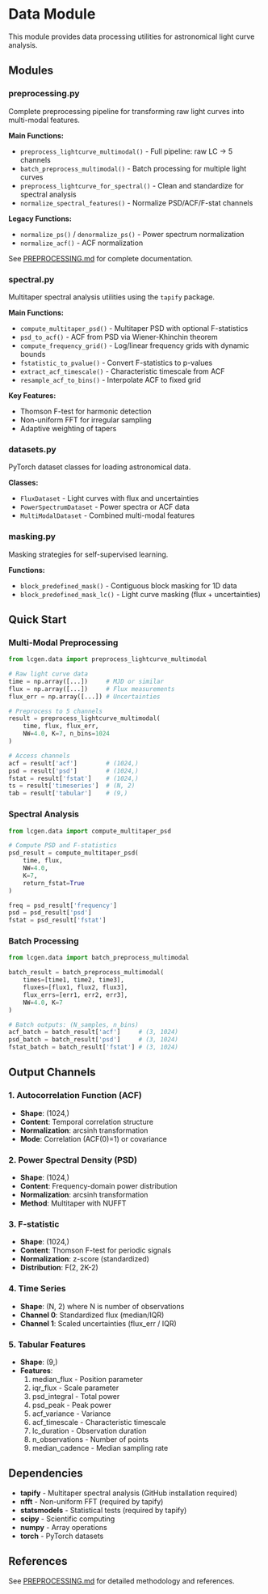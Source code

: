 # Data Module

This module provides data processing utilities for astronomical light curve analysis.

## Modules

### preprocessing.py

Complete preprocessing pipeline for transforming raw light curves into multi-modal features.

**Main Functions:**
- `preprocess_lightcurve_multimodal()` - Full pipeline: raw LC → 5 channels
- `batch_preprocess_multimodal()` - Batch processing for multiple light curves
- `preprocess_lightcurve_for_spectral()` - Clean and standardize for spectral analysis
- `normalize_spectral_features()` - Normalize PSD/ACF/F-stat channels

**Legacy Functions:**
- `normalize_ps()` / `denormalize_ps()` - Power spectrum normalization
- `normalize_acf()` - ACF normalization

See [PREPROCESSING.md](../../../PREPROCESSING.md) for complete documentation.

### spectral.py

Multitaper spectral analysis utilities using the `tapify` package.

**Main Functions:**
- `compute_multitaper_psd()` - Multitaper PSD with optional F-statistics
- `psd_to_acf()` - ACF from PSD via Wiener-Khinchin theorem
- `compute_frequency_grid()` - Log/linear frequency grids with dynamic bounds
- `fstatistic_to_pvalue()` - Convert F-statistics to p-values
- `extract_acf_timescale()` - Characteristic timescale from ACF
- `resample_acf_to_bins()` - Interpolate ACF to fixed grid

**Key Features:**
- Thomson F-test for harmonic detection
- Non-uniform FFT for irregular sampling
- Adaptive weighting of tapers

### datasets.py

PyTorch dataset classes for loading astronomical data.

**Classes:**
- `FluxDataset` - Light curves with flux and uncertainties
- `PowerSpectrumDataset` - Power spectra or ACF data
- `MultiModalDataset` - Combined multi-modal features

### masking.py

Masking strategies for self-supervised learning.

**Functions:**
- `block_predefined_mask()` - Contiguous block masking for 1D data
- `block_predefined_mask_lc()` - Light curve masking (flux + uncertainties)

## Quick Start

### Multi-Modal Preprocessing

```python
from lcgen.data import preprocess_lightcurve_multimodal

# Raw light curve data
time = np.array([...])     # MJD or similar
flux = np.array([...])     # Flux measurements
flux_err = np.array([...]) # Uncertainties

# Preprocess to 5 channels
result = preprocess_lightcurve_multimodal(
    time, flux, flux_err,
    NW=4.0, K=7, n_bins=1024
)

# Access channels
acf = result['acf']        # (1024,)
psd = result['psd']        # (1024,)
fstat = result['fstat']    # (1024,)
ts = result['timeseries']  # (N, 2)
tab = result['tabular']    # (9,)
```

### Spectral Analysis

```python
from lcgen.data import compute_multitaper_psd

# Compute PSD and F-statistics
psd_result = compute_multitaper_psd(
    time, flux,
    NW=4.0,
    K=7,
    return_fstat=True
)

freq = psd_result['frequency']
psd = psd_result['psd']
fstat = psd_result['fstat']
```

### Batch Processing

```python
from lcgen.data import batch_preprocess_multimodal

batch_result = batch_preprocess_multimodal(
    times=[time1, time2, time3],
    fluxes=[flux1, flux2, flux3],
    flux_errs=[err1, err2, err3],
    NW=4.0, K=7
)

# Batch outputs: (N_samples, n_bins)
acf_batch = batch_result['acf']     # (3, 1024)
psd_batch = batch_result['psd']     # (3, 1024)
fstat_batch = batch_result['fstat'] # (3, 1024)
```

## Output Channels

### 1. Autocorrelation Function (ACF)

- **Shape**: (1024,)
- **Content**: Temporal correlation structure
- **Normalization**: arcsinh transformation
- **Mode**: Correlation (ACF(0)=1) or covariance

### 2. Power Spectral Density (PSD)

- **Shape**: (1024,)
- **Content**: Frequency-domain power distribution
- **Normalization**: arcsinh transformation
- **Method**: Multitaper with NUFFT

### 3. F-statistic

- **Shape**: (1024,)
- **Content**: Thomson F-test for periodic signals
- **Normalization**: z-score (standardized)
- **Distribution**: F(2, 2K-2)

### 4. Time Series

- **Shape**: (N, 2) where N is number of observations
- **Channel 0**: Standardized flux (median/IQR)
- **Channel 1**: Scaled uncertainties (flux_err / IQR)

### 5. Tabular Features

- **Shape**: (9,)
- **Features**:
  1. median_flux - Position parameter
  2. iqr_flux - Scale parameter
  3. psd_integral - Total power
  4. psd_peak - Peak power
  5. acf_variance - Variance
  6. acf_timescale - Characteristic timescale
  7. lc_duration - Observation duration
  8. n_observations - Number of points
  9. median_cadence - Median sampling rate

## Dependencies

- **tapify** - Multitaper spectral analysis (GitHub installation required)
- **nfft** - Non-uniform FFT (required by tapify)
- **statsmodels** - Statistical tests (required by tapify)
- **scipy** - Scientific computing
- **numpy** - Array operations
- **torch** - PyTorch datasets

## References

See [PREPROCESSING.md](../../../PREPROCESSING.md) for detailed methodology and references.
